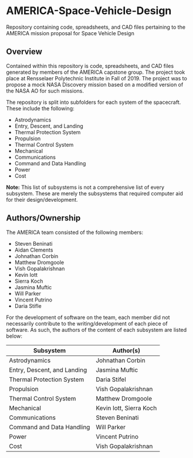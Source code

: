 # AMERICA-Space-Vehicle-Design
Repository containing code, spreadsheets, and CAD files pertaining to the AMERICA mission proposal for Space Vehicle Design 

## Overview
Contained within this repository is code, spreadsheets, and CAD files generated by members of the AMERICA capstone group. The project took place at Rensselaer Polytechnic Institute in Fall of 2019. The project was to propose a mock NASA Discovery mission based on a modified version of the NASA AO for such missions. 

The repository is split into subfolders for each system of the spacecraft. These include the following:
- Astrodynamics
- Entry, Descent, and Landing
- Thermal Protection System
- Propulsion
- Thermal Control System
- Mechanical
- Communications
- Command and Data Handling
- Power
- Cost

**Note:** This list of subsystems is not a comprehensive list of every subsystem. These are merely the subsystems that required computer aid for their design/development.

## Authors/Ownership
The AMERICA team consisted of the following members:
- Steven Beninati
- Aidan Clements
- Johnathan Corbin
- Matthew Dromgoole 
- Vish Gopalakrishnan
- Kevin Iott
- Sierra Koch
- Jasmina Muftic
- Will Parker
- Vincent Putrino 
- Daria Stifle

For the development of software on the team, each member did not necessarily contribute to the writing/development of each piece of software. As such, the authors of the content of each subsystem are listed below:

|Subsystem|Author(s)|
| --- | --- |
|Astrodynamics|Johnathan Corbin|
|Entry, Descent, and Landing|Jasmina Muftic|
|Thermal Protection System|Daria Stifel|
|Propulsion|Vish Gopalakrishnan|
|Thermal Control System|Matthew Dromgoole|
|Mechanical|Kevin Iott, Sierra Koch|
|Communications|Steven Beninati|
|Command and Data Handling|Will Parker|
|Power|Vincent Putrino|
|Cost|Vish Gopalakrishnan|
